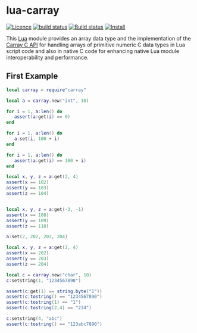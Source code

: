 # lua-carray 
[![Licence](http://img.shields.io/badge/Licence-MIT-brightgreen.svg)](LICENSE)
[![build status](https://github.com/osch/lua-carray/workflows/test/badge.svg)](https://github.com/osch/lua-carray/actions/workflows/test.yml)
[![Build status](https://ci.appveyor.com/api/projects/status/v8t6rsf45dwt60pl/branch/master?svg=true)](https://ci.appveyor.com/project/osch/lua-carray/branch/master)
[![Install](https://img.shields.io/badge/Install-LuaRocks-brightgreen.svg)](https://luarocks.org/modules/osch/carray)

<!-- ---------------------------------------------------------------------------------------- -->

This [Lua] module provides an array data type and the implementation of the [Carray C API] 
for handling arrays of primitive numeric C data types in Lua script code and also in native 
C code for enhancing native Lua module interoperability and performance. 

[Lua]:          https://www.lua.org
[Carray C API]: https://github.com/lua-capis/lua-carray-capi

<!-- ---------------------------------------------------------------------------------------- -->

## First Example

 ```lua
local carray = require"carray"

local a = carray.new("int", 10)

for i = 1, a:len() do
    assert(a:get(i) == 0)
end

for i = 1, a:len() do
    a:set(i, 100 + i)
end

for i = 1, a:len() do
    assert(a:get(i) == 100 + i)
end

local x, y, z = a:get(2, 4)
assert(x == 102)
assert(y == 103)
assert(z == 104)


local x, y, z = a:get(-3, -1)
assert(x == 108)
assert(y == 109)
assert(z == 110)

a:set(2, 202, 203, 204)

local x, y, z = a:get(2, 4)
assert(x == 202)
assert(y == 203)
assert(z == 204)

local c = carray.new("char", 10)
c:setstring(1, "1234567890")

assert(c:get(1) == string.byte("1"))
assert(c:tostring() == "1234567890")
assert(c:tostring(1) == "1")
assert(c:tostring(2,4) == "234")

c:setstring(4, "abc")
assert(c:tostring() == "123abc7890")
```

<!-- ---------------------------------------------------------------------------------------- -->
